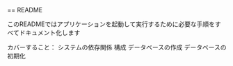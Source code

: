 == README

このREADMEではアプリケーションを起動して実行するために必要な手順をすべてドキュメント化します

カバーすること：
システムの依存関係
構成
データベースの作成
データベースの初期化